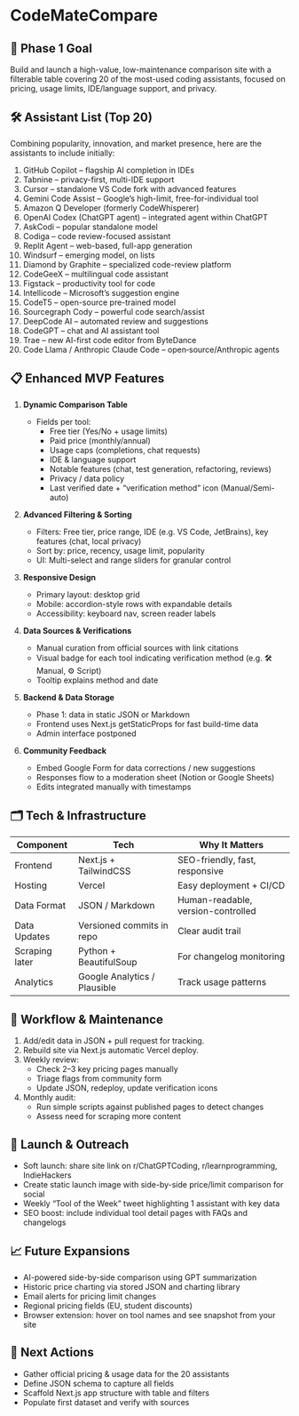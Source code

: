 # CodeMateCompare

## 🎯 Phase 1 Goal

Build and launch a high-value, low-maintenance comparison site with a filterable table covering 20 of the most-used coding assistants, focused on pricing, usage limits, IDE/language support, and privacy.

## 🛠️ Assistant List (Top 20)

Combining popularity, innovation, and market presence, here are the assistants to include initially:
1. GitHub Copilot – flagship AI completion in IDEs
2. Tabnine – privacy-first, multi-IDE support
3. Cursor – standalone VS Code fork with advanced features
4. Gemini Code Assist – Google’s high-limit, free-for-individual tool
5. Amazon Q Developer (formerly CodeWhisperer)
6. OpenAI Codex (ChatGPT agent) – integrated agent within ChatGPT
7. AskCodi – popular standalone model
8. Codiga – code review-focused assistant
9. Replit Agent – web-based, full-app generation
10. Windsurf – emerging model, on lists
11. Diamond by Graphite – specialized code-review platform
12. CodeGeeX – multilingual code assistant
13. Figstack – productivity tool for code
14. Intellicode – Microsoft’s suggestion engine
15. CodeT5 – open-source pre-trained model
16. Sourcegraph Cody – powerful code search/assist
17. DeepCode AI – automated review and suggestions
18. CodeGPT – chat and AI assistant tool
19. Trae – new AI-first code editor from ByteDance
20. Code Llama / Anthropic Claude Code – open‑source/Anthropic agents

## 📋 Enhanced MVP Features

1.  **Dynamic Comparison Table**
    *   Fields per tool:
        *   Free tier (Yes/No + usage limits)
        *   Paid price (monthly/annual)
        *   Usage caps (completions, chat requests)
        *   IDE & language support
        *   Notable features (chat, test generation, refactoring, reviews)
        *   Privacy / data policy
        *   Last verified date + “verification method” icon (Manual/Semi-auto)

2.  **Advanced Filtering & Sorting**
    *   Filters: Free tier, price range, IDE (e.g. VS Code, JetBrains), key features (chat, local privacy)
    *   Sort by: price, recency, usage limit, popularity
    *   UI: Multi-select and range sliders for granular control

3.  **Responsive Design**
    *   Primary layout: desktop grid
    *   Mobile: accordion-style rows with expandable details
    *   Accessibility: keyboard nav, screen reader labels

4.  **Data Sources & Verifications**
    *   Manual curation from official sources with link citations
    *   Visual badge for each tool indicating verification method (e.g. 🛠️ Manual, ⚙️ Script)
    *   Tooltip explains method and date

5.  **Backend & Data Storage**
    *   Phase 1: data in static JSON or Markdown
    *   Frontend uses Next.js getStaticProps for fast build-time data
    *   Admin interface postponed

6.  **Community Feedback**
    *   Embed Google Form for data corrections / new suggestions
    *   Responses flow to a moderation sheet (Notion or Google Sheets)
    *   Edits integrated manually with timestamps

## 🗂️ Tech & Infrastructure

| Component        | Tech                     | Why It Matters                         |
| ---------------- | ------------------------ | -------------------------------------- |
| Frontend         | Next.js + TailwindCSS    | SEO-friendly, fast, responsive         |
| Hosting          | Vercel                   | Easy deployment + CI/CD                |
| Data Format      | JSON / Markdown          | Human-readable, version-controlled     |
| Data Updates     | Versioned commits in repo| Clear audit trail                      |
| Scraping later   | Python + BeautifulSoup   | For changelog monitoring               |
| Analytics        | Google Analytics / Plausible | Track usage patterns                   |

## 🔄 Workflow & Maintenance

1.  Add/edit data in JSON + pull request for tracking.
2.  Rebuild site via Next.js automatic Vercel deploy.
3.  Weekly review:
    *   Check 2–3 key pricing pages manually
    *   Triage flags from community form
    *   Update JSON, redeploy, update verification icons
4.  Monthly audit:
    *   Run simple scripts against published pages to detect changes
    *   Assess need for scraping more content

## 🚀 Launch & Outreach

*   Soft launch: share site link on r/ChatGPTCoding, r/learnprogramming, IndieHackers
*   Create static launch image with side-by-side price/limit comparison for social
*   Weekly “Tool of the Week” tweet highlighting 1 assistant with key data
*   SEO boost: include individual tool detail pages with FAQs and changelogs

## 📈 Future Expansions

*   AI-powered side-by-side comparison using GPT summarization
*   Historic price charting via stored JSON and charting library
*   Email alerts for pricing limit changes
*   Regional pricing fields (EU, student discounts)
*   Browser extension: hover on tool names and see snapshot from your site

## 🧭 Next Actions

*   Gather official pricing & usage data for the 20 assistants
*   Define JSON schema to capture all fields
*   Scaffold Next.js app structure with table and filters
*   Populate first dataset and verify with sources
